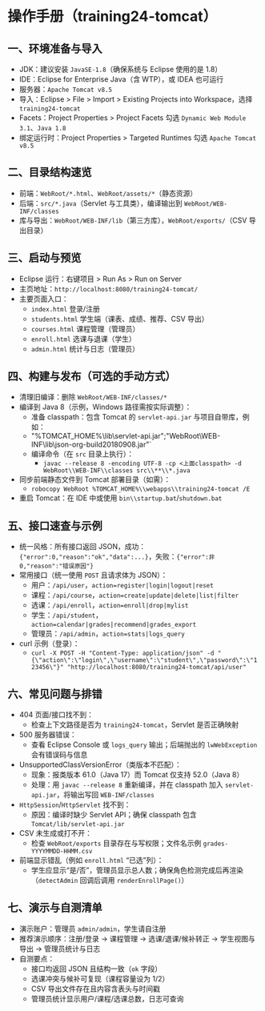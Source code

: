 # 操作手册（training24-tomcat）

## 一、环境准备与导入
- JDK：建议安装 `JavaSE-1.8`（确保系统与 Eclipse 使用的是 1.8）
- IDE：Eclipse for Enterprise Java（含 WTP），或 IDEA 也可运行
- 服务器：`Apache Tomcat v8.5`
- 导入：Eclipse > File > Import > Existing Projects into Workspace，选择 `training24-tomcat`
- Facets：Project Properties > Project Facets 勾选 `Dynamic Web Module 3.1`、`Java 1.8`
- 绑定运行时：Project Properties > Targeted Runtimes 勾选 `Apache Tomcat v8.5`

## 二、目录结构速览
- 前端：`WebRoot/*.html`、`WebRoot/assets/*`（静态资源）
- 后端：`src/*.java`（Servlet 与工具类），编译输出到 `WebRoot/WEB-INF/classes`
- 库与导出：`WebRoot/WEB-INF/lib`（第三方库），`WebRoot/exports/`（CSV 导出目录）

## 三、启动与预览
- Eclipse 运行：右键项目 > Run As > Run on Server
- 主页地址：`http://localhost:8080/training24-tomcat/`
- 主要页面入口：
  - `index.html` 登录/注册
  - `students.html` 学生端（课表、成绩、推荐、CSV 导出）
  - `courses.html` 课程管理（管理员）
  - `enroll.html` 选课与退课（学生）
  - `admin.html` 统计与日志（管理员）

## 四、构建与发布（可选的手动方式）
- 清理旧编译：删除 `WebRoot/WEB-INF/classes/*`
- 编译到 Java 8（示例，Windows 路径需按实际调整）：
  - 准备 classpath：包含 Tomcat 的 `servlet-api.jar` 与项目自带库，例如：
  - "%TOMCAT_HOME%\\lib\\servlet-api.jar";"WebRoot\\WEB-INF\\lib\\json-org-build20180908.jar"`
  - 编译命令（在 `src` 目录上执行）：
    - `javac --release 8 -encoding UTF-8 -cp <上面classpath> -d WebRoot\\WEB-INF\\classes src\\**\\*.java`
- 同步前端静态文件到 Tomcat 部署目录（如需）：
  - `robocopy WebRoot %TOMCAT_HOME%\\webapps\\training24-tomcat /E`
- 重启 Tomcat：在 IDE 中或使用 `bin\\startup.bat`/`shutdown.bat`

## 五、接口速查与示例
- 统一风格：所有接口返回 JSON，成功：`{"error":0,"reason":"ok","data":...}`，失败：`{"error":非0,"reason":"错误原因"}`
- 常用接口（统一使用 `POST` 且请求体为 JSON）：
  - 用户：`/api/user`，`action=register|login|logout|reset`
  - 课程：`/api/course`，`action=create|update|delete|list|filter`
  - 选课：`/api/enroll`，`action=enroll|drop|mylist`
  - 学生：`/api/student`，`action=calendar|grades|recommend|grades_export`
  - 管理员：`/api/admin`，`action=stats|logs_query`
- curl 示例（登录）：
  - `curl -X POST -H "Content-Type: application/json" -d "{\"action\":\"login\",\"username\":\"student\",\"password\":\"123456\"}" "http://localhost:8080/training24-tomcat/api/user"`

## 六、常见问题与排错
- 404 页面/接口找不到：
  - 检查上下文路径是否为 `training24-tomcat`，Servlet 是否正确映射
- 500 服务器错误：
  - 查看 Eclipse Console 或 `logs_query` 输出；后端抛出的 `lwWebException` 会有错误码与信息
- UnsupportedClassVersionError（类版本不匹配）：
  - 现象：报类版本 61.0（Java 17）而 Tomcat 仅支持 52.0（Java 8）
  - 处理：用 `javac --release 8` 重新编译，并在 classpath 加入 `servlet-api.jar`，将输出写回 `WEB-INF/classes`
- `HttpSession`/`HttpServlet` 找不到：
  - 原因：编译时缺少 Servlet API；确保 classpath 包含 `Tomcat/lib/servlet-api.jar`
- CSV 未生成或打不开：
  - 检查 `WebRoot/exports` 目录存在与写权限；文件名示例 `grades-YYYYMMDD-HHMM.csv`
- 前端显示错乱（例如 `enroll.html` “已选”列）：
  - 学生应显示“是/否”，管理员显示总人数；确保角色检测完成后再渲染（`detectAdmin` 回调后调用 `renderEnrollPage()`）

## 七、演示与自测清单
- 演示账户：管理员 `admin/admin`，学生请自注册
- 推荐演示顺序：注册/登录 → 课程管理 → 选课/退课/候补转正 → 学生视图与导出 → 管理员统计与日志
- 自测要点：
  - 接口均返回 JSON 且结构一致（`ok` 字段）
  - 选课冲突与候补可复现（课程容量设为 1/2）
  - CSV 导出文件存在且内容含表头与时间戳
  - 管理员统计显示用户/课程/选课总数，日志可查询
